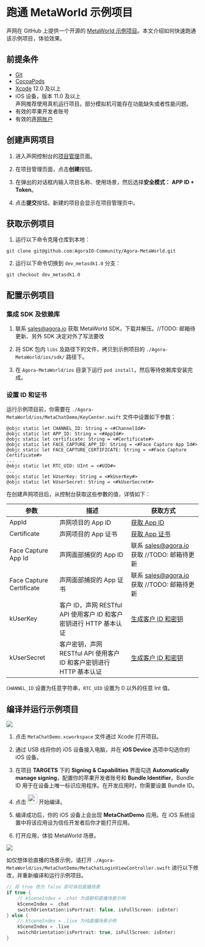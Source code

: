 # 跑通 MetaWorld 示例项目

声网在 GitHub 上提供一个开源的 [MetaWorld 示例项目](https://github.com/AgoraIO-Community/Agora-MetaWorld/tree/dev_metasdk1.0)。本文介绍如何快速跑通该示例项目，体验效果。

## 前提条件

- [Git](https://git-scm.com/downloads)
- [CocoaPods](https://guides.cocoapods.org/using/getting-started.html#getting-started)
- [Xcode](https://apps.apple.com/cn/app/xcode/id497799835?mt=12) 12.0 及以上
- iOS 设备，版本 11.0 及以上
    <div class="alert note">声网推荐使用真机运行项目。部分模拟机可能存在功能缺失或者性能问题。</div>
- 有效的苹果开发者账号
- 有效的[声网账户](https://docportal.shengwang.cn/cn/Agora%20Platform/get_appid_token?platform=All%20Platforms#%E5%88%9B%E5%BB%BA%E5%A3%B0%E7%BD%91%E8%B4%A6%E5%8F%B7)

## 创建声网项目

1. 进入声网控制台的[项目管理](https://console.agora.io/projects)页面。

2. 在项目管理页面，点击**创建**按钮。

3. 在弹出的对话框内输入项目名称、使用场景，然后选择**安全模式：** **APP ID + Token**。

4. 点击**提交**按钮。新建的项目会显示在项目管理页中。

## 获取示例项目

1. 运行以下命令克隆仓库到本地：

```shell
git clone git@github.com:AgoraIO-Community/Agora-MetaWorld.git
```

2. 运行以下命令切换到 `dev_metasdk1.0` 分支：

```shell
git checkout dev_metasdk1.0
```

## 配置示例项目

### 集成 SDK 及依赖库

1. 联系 sales@agora.io 获取 MetaWorld SDK，下载并解压。//TODO: 邮箱待更新、另外 SDK 决定对外了写法要改

2. 将 SDK 包内 `libs` 及路径下的文件，拷贝到示例项目的 `./Agora-MetaWorld/ios/sdk/` 路径下。

3. 在 `Agora-MetaWorld/ios` 目录下运行 `pod install`，然后等待依赖库安装完成。


### 设置 ID 和证书

运行示例项目前，你需要在 `./Agora-MetaWorld/ios/MetaChatDemo/KeyCenter.swift` 文件中设置如下参数：

```shell
@objc static let CHANNEL_ID: String = <#ChannelId#>
@objc static let APP_ID: String = <#AppId#>
@objc static let certificate: String = <#Certificate#>
@objc static let FACE_CAPTURE_APP_ID: String = <#Face Capture App Id#>
@objc static let FACE_CAPTURE_CERTIFICATE: String = <#Face Capture Certificate#>
...
@objc static let RTC_UID: UInt = <#UID#>
...
@objc static let kUserKey: String = <#kUserKey#>
@objc static let kUserSecret: String = <#kUserSecret#>
```

在创建声网项目后，从控制台获取这些参數的值，详情如下：

| 参数  |  描述  | 获取方式 |
| ---- | ------ | ------ |
| AppId    | 声网项目的 App ID     | [获取 App ID](https://docportal.shengwang.cn/cn/Agora%20Platform/get_appid_token?platform=All%20Platforms#获取-app-id)  |
| Certificate | 声网项目的 App 证书 | [获取 App 证书](https://docportal.shengwang.cn/cn/Agora%20Platform/get_appid_token?platform=All%20Platforms#获取-app-证书)   |
| Face Capture App Id | 声网面部捕捉的 App ID | 联系 [sales@agora.io](mailto:sales@agora.io) 获取 //TODO: 邮箱待更新 |
| Face Capture Certificate | 声网面部捕捉的 App 证书 | 联系 [sales@agora.io](mailto:sales@agora.io) 获取 //TODO: 邮箱待更新 |
| kUserKey | 客户 ID，声网 RESTful API 使用客户 ID 和客户密钥进行 HTTP 基本认证 | [生成客户 ID 和密钥](https://docportal.shengwang.cn/cn/Agora%20Platform/get_appid_token?platform=All%20Platforms#%E7%94%9F%E6%88%90%E5%AE%A2%E6%88%B7-id-%E5%92%8C%E5%AF%86%E9%92%A5) |
| kUserSecret | 客户密钥，声网 RESTful API 使用客户 ID 和客户密钥进行 HTTP 基本认证 | [生成客户 ID 和密钥](https://docportal.shengwang.cn/cn/Agora%20Platform/get_appid_token?platform=All%20Platforms#%E7%94%9F%E6%88%90%E5%AE%A2%E6%88%B7-id-%E5%92%8C%E5%AF%86%E9%92%A5) |

<div class="alert info"><code>CHANNEL_ID</code> 设置为任意字符串，<code>RTC_UID</code> 设置为 0 以外的任意 Int 值。</div>


## 编译并运行示例项目

![](https://web-cdn.agora.io/docs-files/1686540295452)

1. 点击 `MetaChatDemo.xcworkspace` 文件通过 Xcode 打开项目。

2. 通过 USB 线将你的 iOS 设备接入电脑，并在 **iOS Device** 选项中勾选你的 iOS 设备。

3. 在项目 **TARGETS** 下的 **Signing & Capabilities** 界面勾选 **Automatically manage signing**，配置你的苹果开发者账号和 **Bundle Identifier**。Bundle ID 用于在设备上唯一标识应用程序。在开发应用时，你需要设置 Bundle ID。

4. 点击 <img src="https://web-cdn.agora.io/docs-files/1686540324207" width="25"/> 开始编译。

5. 编译成功后，你的 iOS 设备上会出现 **MetaChatDemo** 应用。在 iOS 系统设置中将该应用设为信任开发者后你才能打开应用。

6. 打开应用，体验 MetaWorld 场景。

![](https://web-cdn.agora.io/docs-files/1686883882565)

如仅想体验直播的场景示例，请打开 `./Agora-MetaWorld/ios/MetaChatDemo/MetaChatLoginViewController.swift` 进行以下修改，并重新编译和运行示例项目。

```swift
// 将 true 改为 false 即可体验直播场景
if true {
    // kSceneIndex = .chat 为语聊和直播场景示例
    kSceneIndex = .chat
    switchOrientation(isPortrait: false, isFullScreen: isEnter)
} else {
    // kSceneIndex = .live 为纯直播场景示例
    kSceneIndex = .live
    switchOrientation(isPortrait: true, isFullScreen: isEnter)
}
```